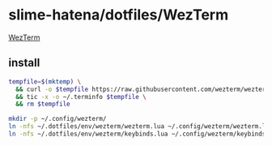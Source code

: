 # slime-hatena/dotfiles/WezTerm

[WezTerm](https://wezfurlong.org/wezterm/)

## install

```sh { name=wezterm-install }
tempfile=$(mktemp) \
  && curl -o $tempfile https://raw.githubusercontent.com/wezterm/wezterm/main/termwiz/data/wezterm.terminfo \
  && tic -x -o ~/.terminfo $tempfile \
  && rm $tempfile

mkdir -p ~/.config/wezterm/
ln -nfs ~/.dotfiles/env/wezterm/wezterm.lua ~/.config/wezterm/wezterm.lua
ln -nfs ~/.dotfiles/env/wezterm/keybinds.lua ~/.config/wezterm/keybinds.lua
```

